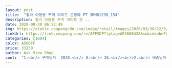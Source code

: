 ```yaml
---
layout: post 
title:  "휠라 아동용 꾸미 라이트 운동화 PT 3RM01298_154" 
description: 휠라 아동용 꾸미 라이트 운 ..
date: 2020-08-30 06:22:49 
img: https://static.coupangcdn.com/image/retail/images/2020/03/30/22/9/b14f1c0e-4f71-4af0-9a6e-e3d248404f97.jpg 
linkUrl: https://link.coupang.com/re/AFFSDP?lptag=AF3600438&subid=ahnPublicAsk&pageKey=1983526675&itemId=2473830862&vendorItemId=70454105956&traceid=V0-113-33047a7cbc1d10e1 
categories: [1004] 
color: A566FF 
price: 33250 
author: Ask View Shop 
cont:  "1.<br/> 구매일자  2020.<br/> 8.<br/> 26.<br/><br/>2.<br/> 배송일자  2020.<br/> 8.<br/> 28.<br/>(섬지역 로켓배송임)<br/>3.<br/> 구입가격  35,250원<br/>4.<br/> 정가  59,000원<br/>4시에받음  사진보다 1000배는 이쁜것같음<br/>구매 강추합니다.<br/><br/>무엇보다 아이가 아주 많이 좋아합니다.<br/><br/>불빚은 충전식은 아니고 자체전지 LED인 것 같아요.<br/><br/>불빛이 아주 환하고 튼튼하고 별모양도 생각보다 촌스럽지 않고, 색도 괜찮고 무엇보다 아이가 너무너무 좋아합니다.<br/><br/>사이즈가 다른운동화보다 작다해서 한치수 크게 주문하니까 딱 좋아요!<br/>색도 이쁘고 아이가 혼자 신고 벗기 편하고 라이트도 있어서 더 좋네요.<br/><br/>스케쳐스 트윙클 운동화를 많이 좋아했었는데 LED알이 빠지고 바닥이 평평한 스프리스운동화 같은 스타일이라 쿠션이 있는 이번 휠라 운동화가 더 편하다고 하더라구요.<br/><br/>아이 실측 발길이가 넉넉잡아 17센치였는데 입구가 좁아 아이가 편하게 신고 벗고 하려면 두치수 높이면 좋을 것 같다는 글을 보고 190으로 주문했는데 탁월한 선택이었어요.<br/><br/>어제밤11시에 급하게주문하고<br/>움직일때마다 불빛이나여 ㅎㅎ 아이가 소리지르고 엄청좋아함<br/>육안으로 살짝 크고 양말 신겨서 발을 앞으로 당겨보라고 하고 손가락을 넣어봤더니 앞뒤로 공간이 있어 내년까지도 신길 것 같습니다.<br/> 그렇다고 헐떡거리며 빠지진 않아요.<br/><br/>이 더운날 신고 가겠다고 양말을 기꺼이 신더라구요.<br/><br/>지금 보니 34천원대로 천원정도 더 저렴해졌는데 일시품절이네요.<br/><br/>초록색 검색가격보다 저렴했구요.<br/><br/>친구들한테 인기스타가 될거에요.<br/>)<br/>" 
---
```

